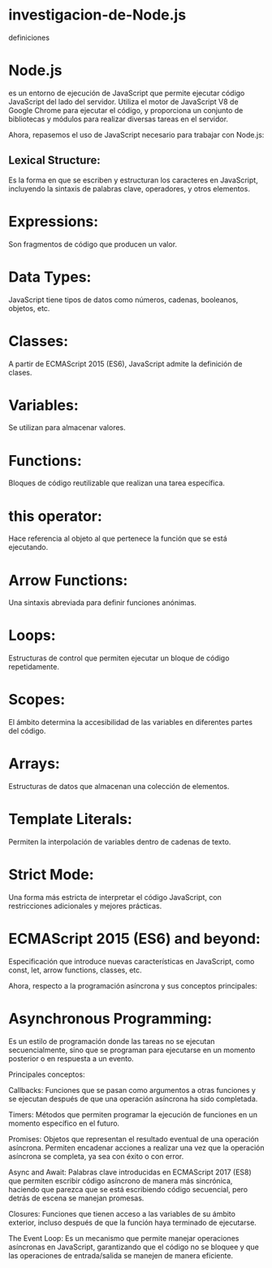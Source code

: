 # investigacion-de-Node.js
definiciones

# Node.js 
es un entorno de ejecución de JavaScript que permite ejecutar código JavaScript del lado del servidor. Utiliza el motor de JavaScript V8 de Google Chrome para ejecutar el código, y proporciona un conjunto de bibliotecas y módulos para realizar diversas tareas en el servidor.

Ahora, repasemos el uso de JavaScript necesario para trabajar con Node.js:

## Lexical Structure:
Es la forma en que se escriben y estructuran los caracteres en JavaScript, incluyendo la sintaxis de palabras clave, operadores, y otros elementos.

# Expressions:
Son fragmentos de código que producen un valor.

# Data Types:
JavaScript tiene tipos de datos como números, cadenas, booleanos, objetos, etc.

# Classes: 
A partir de ECMAScript 2015 (ES6), JavaScript admite la definición de clases.

# Variables: 
Se utilizan para almacenar valores.

# Functions:
Bloques de código reutilizable que realizan una tarea específica.

# this operator:
Hace referencia al objeto al que pertenece la función que se está ejecutando.

# Arrow Functions: 
Una sintaxis abreviada para definir funciones anónimas.

# Loops: 
Estructuras de control que permiten ejecutar un bloque de código repetidamente.

# Scopes: 
El ámbito determina la accesibilidad de las variables en diferentes partes del código.

# Arrays: 
Estructuras de datos que almacenan una colección de elementos.

# Template Literals: 
Permiten la interpolación de variables dentro de cadenas de texto.

# Strict Mode: 
Una forma más estricta de interpretar el código JavaScript, con restricciones adicionales y mejores prácticas.

# ECMAScript 2015 (ES6) and beyond:
Especificación que introduce nuevas características en JavaScript, como const, let, arrow functions, classes, etc.

Ahora, respecto a la programación asíncrona y sus conceptos principales:

# Asynchronous Programming: 
Es un estilo de programación donde las tareas no se ejecutan secuencialmente, sino que se programan para ejecutarse en un momento posterior o en respuesta a un evento.

Principales conceptos:

Callbacks: Funciones que se pasan como argumentos a otras funciones y se ejecutan después de que una operación asíncrona ha sido completada.

Timers: Métodos que permiten programar la ejecución de funciones en un momento específico en el futuro.

Promises: Objetos que representan el resultado eventual de una operación asíncrona. Permiten encadenar acciones a realizar una vez que la operación asíncrona se completa, ya sea con éxito o con error.

Async and Await: Palabras clave introducidas en ECMAScript 2017 (ES8) que permiten escribir código asíncrono de manera más sincrónica, haciendo que parezca que se está escribiendo código secuencial, pero detrás de escena se manejan promesas.

Closures: Funciones que tienen acceso a las variables de su ámbito exterior, incluso después de que la función haya terminado de ejecutarse.

The Event Loop: Es un mecanismo que permite manejar operaciones asíncronas en JavaScript, garantizando que el código no se bloquee y que las operaciones de entrada/salida se manejen de manera eficiente.
